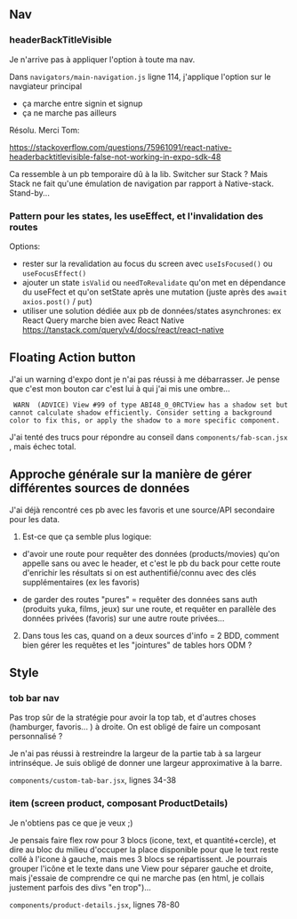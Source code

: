 ## Nav

### headerBackTitleVisible

Je n'arrive pas à appliquer l'option à toute ma nav.

Dans `navigators/main-navigation.js` ligne 114, j'applique l'option sur le navgiateur principal

- ça marche entre signin et signup
- ça ne marche pas ailleurs

Résolu. Merci Tom:

<https://stackoverflow.com/questions/75961091/react-native-headerbacktitlevisible-false-not-working-in-expo-sdk-48>

Ca ressemble à un pb temporaire dû à la lib. Switcher sur Stack ? Mais Stack ne fait qu'une émulation de navigation par rapport à Native-stack. Stand-by...

### Pattern pour les states, les useEffect, et l'invalidation des routes

Options:

- rester sur la revalidation au focus du screen avec `useIsFocused()` ou `useFocusEffect()`
- ajouter un state `isValid` ou `needToRevalidate` qu'on met en dépendance du useFfect et qu'on setState après une mutation (juste après des `await axios.post()` / `put`)
- utiliser une solution dédiée aux pb de données/states asynchrones: ex React Query marche bien avec React Native <https://tanstack.com/query/v4/docs/react/react-native>

## Floating Action button

J'ai un warning d'expo dont je n'ai pas réussi à me débarrasser. Je pense que c'est mon bouton car c'est lui à qui j'ai mis une ombre...

```
 WARN  (ADVICE) View #99 of type ABI48_0_0RCTView has a shadow set but cannot calculate shadow efficiently. Consider setting a background color to fix this, or apply the shadow to a more specific component.
```

J'ai tenté des trucs pour répondre au conseil dans `components/fab-scan.jsx` , mais échec total.

## Approche générale sur la manière de gérer différentes sources de données

J'ai déjà rencontré ces pb avec les favoris et une source/API secondaire pour les data.

1. Est-ce que ça semble plus logique:

- d'avoir une route pour requêter des données (products/movies) qu'on appelle sans ou avec le header, et c'est le pb du back pour cette route d'enrichir les résultats si on est authentifié/connu avec des clés supplémentaires (ex les favoris)

- de garder des routes "pures" = requêter des données sans auth (produits yuka, films, jeux) sur une route, et requêter en parallèle des données privées (favoris) sur une autre route privées...

2. Dans tous les cas, quand on a deux sources d'info = 2 BDD, comment bien gérer les requêtes et les "jointures" de tables hors ODM ?

## Style

### tob bar nav

Pas trop sûr de la stratégie pour avoir la top tab, et d'autres choses (hamburger, favoris... ) à droite. On est obligé de faire un composant personnalisé ?

Je n'ai pas réussi à restreindre la largeur de la partie tab à sa largeur intrinséque. Je suis obligé de donner une largeur approximative à la barre.

`components/custom-tab-bar.jsx`, lignes 34-38

### item (screen product, composant ProductDetails)

Je n'obtiens pas ce que je veux ;)

Je pensais faire flex row pour 3 blocs (icone, text, et quantité+cercle), et dire au bloc du milieu d'occuper la place disponible pour que le text reste collé à l'icone à gauche, mais mes 3 blocs se répartissent. Je pourrais grouper l'icône et le texte dans une View pour séparer gauche et droite, mais j'essaie de comprendre ce qui ne marche pas (en html, je collais justement parfois des divs "en trop")...

`components/product-details.jsx`, lignes 78-80
